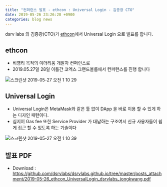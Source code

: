 ```yaml
---
title: "컨퍼런스 발표 - ethcon : Universal Login - 김종광 CTO"
date: 2019-05-26 23:26:28 +0900
categories: blog news
---
```

dsrv labs 의 김종광(CTO)가 [ethcon](https://ethcon.kr/)에서 Universal Login 으로 발표를 합니다.

## ethcon
- 비영리 목적의 이더리움 개발자 컨퍼런스로
- 2019.05.27일 28일 이틀간 코엑스 그랜드볼룸에서 컨퍼런스를 진행 합니다

![스크린샷 2019-05-27 오전 1 10 29](https://user-images.githubusercontent.com/897510/58384733-30f23800-8020-11e9-82da-14ea43780ea8.png)

## Universal Login
- Universal Login은 MetaMask와 같은 툴 없이 DApp 을 바로 이용 할 수 있게 하는 디자인 패턴이다.
- 심지어 Gas fee 또한 Service Provider 가 대납하는 구조여서 신규 사용자들이 쉽게 접근 할 수 있도록 하는 기술이다

![스크린샷 2019-05-27 오전 1 10 39](https://user-images.githubusercontent.com/897510/58384737-40718100-8020-11e9-9606-1371e88a5034.png)

## 발표 PDF
- Download : https://github.com/dsrvlabs/dsrvlabs.github.io/tree/master/posts_attachment/2019-05-26_ethcon_UniversalLogin_dsrvlabs_jongkwang.pdf


